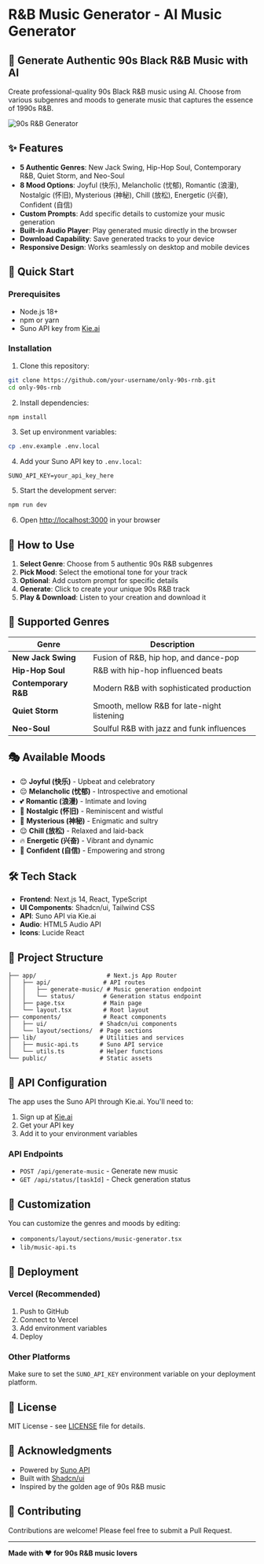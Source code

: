 # R&B Music Generator - AI Music Generator

## 🎵 Generate Authentic 90s Black R&B Music with AI

Create professional-quality 90s Black R&B music using AI. Choose from various subgenres and moods to generate music that captures the essence of 1990s R&B.

![90s R&B Generator](./public/demo-img.jpg)

## ✨ Features

- **5 Authentic Genres**: New Jack Swing, Hip-Hop Soul, Contemporary R&B, Quiet Storm, and Neo-Soul
- **8 Mood Options**: Joyful (快乐), Melancholic (忧郁), Romantic (浪漫), Nostalgic (怀旧), Mysterious (神秘), Chill (放松), Energetic (兴奋), Confident (自信)
- **Custom Prompts**: Add specific details to customize your music generation
- **Built-in Audio Player**: Play generated music directly in the browser
- **Download Capability**: Save generated tracks to your device
- **Responsive Design**: Works seamlessly on desktop and mobile devices

## 🚀 Quick Start

### Prerequisites

- Node.js 18+ 
- npm or yarn
- Suno API key from [Kie.ai](https://kie.ai)

### Installation

1. Clone this repository:
```bash
git clone https://github.com/your-username/only-90s-rnb.git
cd only-90s-rnb
```

2. Install dependencies:
```bash
npm install
```

3. Set up environment variables:
```bash
cp .env.example .env.local
```

4. Add your Suno API key to `.env.local`:
```env
SUNO_API_KEY=your_api_key_here
```

5. Start the development server:
```bash
npm run dev
```

6. Open [http://localhost:3000](http://localhost:3000) in your browser

## 🎯 How to Use

1. **Select Genre**: Choose from 5 authentic 90s R&B subgenres
2. **Pick Mood**: Select the emotional tone for your track
3. **Optional**: Add custom prompt for specific details
4. **Generate**: Click to create your unique 90s R&B track
5. **Play & Download**: Listen to your creation and download it

## 🎼 Supported Genres

| Genre | Description |
|-------|-------------|
| **New Jack Swing** | Fusion of R&B, hip hop, and dance-pop |
| **Hip-Hop Soul** | R&B with hip-hop influenced beats |
| **Contemporary R&B** | Modern R&B with sophisticated production |
| **Quiet Storm** | Smooth, mellow R&B for late-night listening |
| **Neo-Soul** | Soulful R&B with jazz and funk influences |

## 🎭 Available Moods

- 😊 **Joyful (快乐)** - Upbeat and celebratory
- 😔 **Melancholic (忧郁)** - Introspective and emotional
- 💕 **Romantic (浪漫)** - Intimate and loving
- 🌅 **Nostalgic (怀旧)** - Reminiscent and wistful
- 🌙 **Mysterious (神秘)** - Enigmatic and sultry
- 😌 **Chill (放松)** - Relaxed and laid-back
- 🔥 **Energetic (兴奋)** - Vibrant and dynamic
- 💪 **Confident (自信)** - Empowering and strong

## 🛠️ Tech Stack

- **Frontend**: Next.js 14, React, TypeScript
- **UI Components**: Shadcn/ui, Tailwind CSS
- **API**: Suno API via Kie.ai
- **Audio**: HTML5 Audio API
- **Icons**: Lucide React

## 📁 Project Structure

```
├── app/                    # Next.js App Router
│   ├── api/               # API routes
│   │   ├── generate-music/ # Music generation endpoint
│   │   └── status/        # Generation status endpoint
│   ├── page.tsx           # Main page
│   └── layout.tsx         # Root layout
├── components/            # React components
│   ├── ui/               # Shadcn/ui components
│   └── layout/sections/  # Page sections
├── lib/                  # Utilities and services
│   ├── music-api.ts      # Suno API service
│   └── utils.ts          # Helper functions
└── public/               # Static assets
```

## 🔧 API Configuration

The app uses the Suno API through Kie.ai. You'll need to:

1. Sign up at [Kie.ai](https://kie.ai)
2. Get your API key
3. Add it to your environment variables

### API Endpoints

- `POST /api/generate-music` - Generate new music
- `GET /api/status/[taskId]` - Check generation status

## 🎨 Customization

You can customize the genres and moods by editing:
- `components/layout/sections/music-generator.tsx`
- `lib/music-api.ts`

## 🚀 Deployment

### Vercel (Recommended)

1. Push to GitHub
2. Connect to Vercel
3. Add environment variables
4. Deploy

### Other Platforms

Make sure to set the `SUNO_API_KEY` environment variable on your deployment platform.

## 📄 License

MIT License - see [LICENSE](LICENSE) file for details.

## 🙏 Acknowledgments

- Powered by [Suno API](https://docs.kie.ai/suno-api/quickstart)
- Built with [Shadcn/ui](https://ui.shadcn.com/)
- Inspired by the golden age of 90s R&B music

## 🤝 Contributing

Contributions are welcome! Please feel free to submit a Pull Request.

---

**Made with ❤️ for 90s R&B music lovers**
